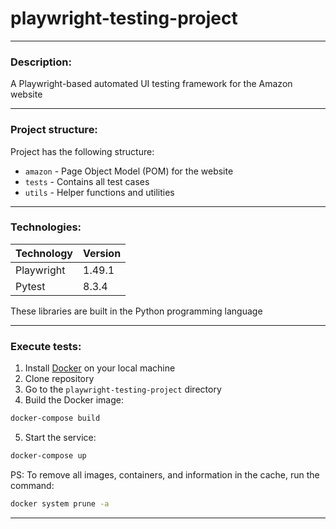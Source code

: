 # playwright-testing-project
- - -
### Description:
A Playwright-based automated UI testing framework for the Amazon website
- - -
### Project structure:
Project has the following structure:
- `amazon` - Page Object Model (POM) for the website
- `tests` - Contains all test cases
- `utils` - Helper functions and utilities
- - -
### Technologies:
| Technology  | Version |
| ----------- | --------|
| Playwright  | 1.49.1  |
| Pytest      | 8.3.4   |

These libraries are built in the Python programming language
- - -
### Execute tests:
1. Install [Docker](https://docs.docker.com/get-started/get-docker/) on your local machine
2. Clone repository
3. Go to the `playwright-testing-project` directory
4. Build the Docker image:
```bash
docker-compose build
```
5. Start the service:
```bash
docker-compose up
```
PS: To remove all images, containers, and information in the cache, run the command:
```bash
docker system prune -a
```
- - -
